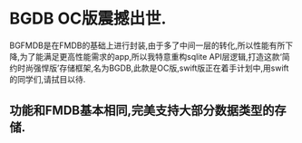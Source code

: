 # BGDB OC版震撼出世.
BGFMDB是在FMDB的基础上进行封装,由于多了中间一层的转化,所以性能有所下降,为了能满足更高性能需求的app,所以我特意重构sqlite API层逻辑,打造这款‘简约时尚强悍版’存储框架,名为BGDB,此款是OC版,swift版正在着手计划中,用swift的同学们,请拭目以待.
## 功能和FMDB基本相同,完美支持大部分数据类型的存储.
